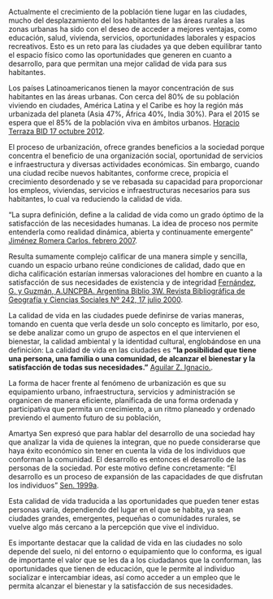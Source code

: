 
Actualmente el crecimiento de la población tiene lugar en las ciudades, mucho del desplazamiento del los habitantes de las áreas rurales a las zonas urbanas  ha sido con el deseo de acceder a mejores ventajas, como educación, salud,  vivienda, servicios,  oportunidades laborales y espacios recreativos. Esto es un reto para las ciudades ya que deben equilibrar tanto el espacio  físico como las oportunidades que generen en cuanto a desarrollo, para que permitan una mejor calidad de vida para sus habitantes.

Los países Latinoamericanos tienen la mayor concentración de sus habitantes en las áreas urbanas. Con cerca del 80% de su población viviendo en ciudades, América Latina y el Caribe es hoy la región más urbanizada del planeta (Asia 47%, África 40%, India 30%). Para el 2015 se espera que el 85% de la población viva en ámbitos urbanos. [Horacio Terraza BID 17 octubre 2012][i].

El proceso de urbanización, ofrece grandes beneficios a la sociedad porque concentra el beneficio de una organización social, oportunidad de servicios e infraestructura y diversas actividades económicas. Sin embargo, cuando una ciudad recibe nuevos habitantes, conforme crece, propicia el crecimiento desordenado y se ve rebasada su capacidad para proporcionar los empleos, viviendas, servicios e infraestructuras necesarios para sus habitantes, lo cual va reduciendo la calidad de vida.

“La supra definición, define a la calidad de vida como un grado óptimo de la satisfacción de las necesidades humanas.  La idea de proceso nos permite entenderla como realidad dinámica, abierta y continuamente emergente” [Jiménez Romera Carlos. febrero 2007][ii].

Resulta sumamente complejo calificar de una manera simple y sencilla, cuando un espacio urbano reúne condiciones de calidad, dado que en dicha calificación estarían inmersas valoraciones del hombre en cuanto a la satisfacción de sus necesidades de existencia y de integridad [Fernández, G. y Guzmán, A.UNCPBA. Argentina Biblio 3W. Revista Bibliográfica de Geografía y Ciencias Sociales Nº 242, 17 julio 2000][iii].

La calidad de vida en las ciudades puede definirse de varias maneras, tomando en cuenta que verla desde un solo concepto es limitarlo, por eso, se debe analizar como un grupo de aspectos en el que intervienen el bienestar, la calidad ambiental y la identidad cultural, englobándose en una definición: La calidad de vida en las ciudades es  **“la posibilidad que tiene una persona, una familia o una comunidad, de alcanzar el bienestar y la satisfacción de todas sus necesidades.”** [Aguilar Z. Ignacio.][iv].

La forma de hacer frente al fenómeno de urbanización es que su equipamiento urbano, infraestructura, servicios y administración se organicen de manera eficiente, planificada de una forma ordenada y participativa que permita un crecimiento, a un ritmo planeado y ordenado previendo el aumento futuro de su población,

Amartya Sen expresó que para hablar del desarrollo de una sociedad hay que analizar la vida de quienes la integran, que no puede considerarse que haya éxito económico sin tener en cuenta la vida de los individuos que conforman la comunidad. El desarrollo es entonces el desarrollo de las personas de la sociedad. Por este motivo define concretamente: “El desarrollo es un proceso de expansión de las capacidades de que disfrutan los individuos” [Sen. 1999a][v].

Esta calidad de vida traducida a las oportunidades que pueden tener estas personas varía, dependiendo del lugar en el que se habita, ya sean  ciudades grandes, emergentes, pequeñas o comunidades rurales,  se vuelve algo más cercano a la percepción que vive el individuo.

Es importante destacar que la calidad de vida en las ciudades no solo depende del suelo, ni del entorno o equipamiento que lo conforma, es igual de importante el valor que se les da a los ciudadanos que la conforman, las oportunidades que tienen de educación, que le  permite al individuo socializar e intercambiar ideas, así como acceder a un empleo que le permita alcanzar  el bienestar y la satisfacción de sus necesidades.

[i]: http://blogs.iadb.org/ciudadessostenibles/2012/10/17/que-es-una-ciudad-emergente-cuantas-hay-en-america-latina/ "Horacio Terraza Banco Interamericano de Desarrollo, 24 noviembre 2014"
[ii]: http://habitat.aq.upm.es/temas/a-calidad-de-vida.html "Jiménez Romera Carlos, 23 noviembre 2014"
[iii]: # "Fuente: Guillermina Fernández, Aldo Guzmán Ramos UNCPBA. Argentina Biblio 3W. Revista Bibliográfica de Geografía y Ciencias Sociales (Nº 242, 17 julio 2000) 24 noviembre 2014"
[iv]: http://www.usergioarboleda.edu.co/altus/calidad_vida.htm "Aguilar Zuloaga Ignacio, 24 noviembre 2014"
[v]: http://www.redalyc.org/pdf/510/51001702.pdf "Silvia London, María Marta Formichella, 23 noviembre 2014"

